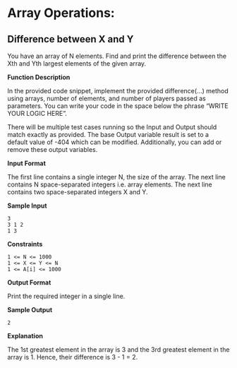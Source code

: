 # Array Operations: 
## Difference between X and Y

You have an array of N elements.
Find and print the difference between the Xth and Yth largest elements of the given array. 

**Function Description**

In the provided code snippet, implement the provided difference(...) method using arrays, number of elements, and number of players passed as parameters. You can write your code in the space below the phrase “WRITE YOUR LOGIC HERE”.

There will be multiple test cases running so the Input and Output should match exactly as provided. The base Output variable result is set to a default value of -404 which can be modified.
Additionally, you can add or remove these output variables. 

**Input Format**

The first line contains a single integer N, the size of the array.
The next line contains N space-separated integers i.e. array elements. 
The next line contains two space-separated integers X and Y. 

**Sample Input**
```
3
3 1 2
1 3
```

**Constraints**
```
1 <= N <= 1000 
1 <= X <= Y <= N 
1 <= A[i] <= 1000
```

**Output Format** 

Print the required integer in a single line. 

**Sample Output**

```
2
```

**Explanation**

The 1st greatest element in the array is 3 and the 3rd greatest element in the array is 1. 
Hence, their difference is 3 - 1 = 2. 
